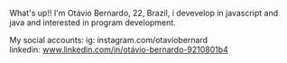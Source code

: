 What's up!! 
I'm Otávio Bernardo, 22, Brazil, i devevelop in javascript and java and interested in program development.

My social accounts: 
  ig: instagram.com/otaviobernard                      
  linkedin: www.linkedin.com/in/otávio-bernardo-9210801b4
